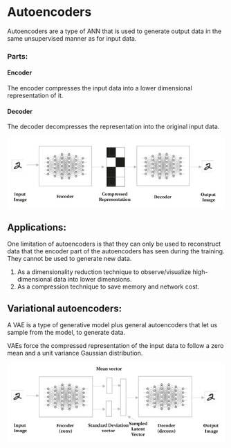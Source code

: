 # Autoencoders

Autoencoders are a type of ANN that is used to generate output data in the same unsupervised manner as for input data.

### Parts:
#### Encoder
The encoder compresses the input data into a lower dimensional representation of it.

#### Decoder
The decoder decompresses the representation into the original input data.

![basic autoencoder](assets/AA_basic_autoencoder.png)

## Applications:
One limitation of autoencoders is that they can only be used to reconstruct
data that the encoder part of the autoencoders has seen during the
training.
They cannot be used to generate new data.

1. As a dimensionality reduction technique to observe/visualize high-dimensional data into lower dimensions.
2. As a compression technique to save memory and network cost.

## Variational autoencoders:
A VAE is a type of generative model plus general autoencoders that let us sample from the model, to generate data.

VAEs force the compressed representation of the input data to follow a zero mean and a unit variance Gaussian distribution.

![basic autoencoder](assets/AB_variational_autoencoder.png)
